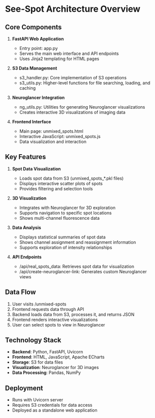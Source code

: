 # See-Spot Architecture Overview

## Core Components

1. **FastAPI Web Application**
   - Entry point: app.py
   - Serves the main web interface and API endpoints
   - Uses Jinja2 templating for HTML pages

2. **S3 Data Management**
   - s3_handler.py: Core implementation of S3 operations
   - s3_utils.py: Higher-level functions for file searching, loading, and caching

3. **Neuroglancer Integration**
   - ng_utils.py: Utilities for generating Neuroglancer visualizations
   - Creates interactive 3D visualizations of imaging data

4. **Frontend Interface**
   - Main page: unmixed_spots.html
   - Interactive JavaScript: unmixed_spots.js
   - Data visualization and interaction

## Key Features

1. **Spot Data Visualization**
   - Loads spot data from S3 (unmixed_spots_*.pkl files)
   - Displays interactive scatter plots of spots
   - Provides filtering and selection tools

2. **3D Visualization**
   - Integrates with Neuroglancer for 3D exploration
   - Supports navigation to specific spot locations
   - Shows multi-channel fluorescence data

3. **Data Analysis**
   - Displays statistical summaries of spot data
   - Shows channel assignment and reassignment information
   - Supports exploration of intensity relationships

4. **API Endpoints**
   - /api/real_spots_data: Retrieves spot data for visualization
   - /api/create-neuroglancer-link: Generates custom Neuroglancer views

## Data Flow

1. User visits /unmixed-spots
2. Frontend requests data through API
3. Backend loads data from S3, processes it, and returns JSON
4. Frontend renders interactive visualizations
5. User can select spots to view in Neuroglancer

## Technology Stack

- **Backend**: Python, FastAPI, Uvicorn
- **Frontend**: HTML, JavaScript, Apache ECharts
- **Storage**: S3 for data files
- **Visualization**: Neuroglancer for 3D images
- **Data Processing**: Pandas, NumPy

## Deployment

- Runs with Uvicorn server
- Requires S3 credentials for data access
- Deployed as a standalone web application